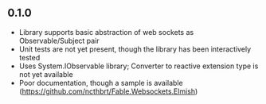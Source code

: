 ## 0.1.0
- Library supports basic abstraction of web sockets as Observable/Subject pair
- Unit tests are not yet present, though the library has been interactively tested
- Uses System.IObservable library; Converter to reactive extension type is not yet available
- Poor documentation, though a sample is available (https://github.com/ncthbrt/Fable.Websockets.Elmish)
